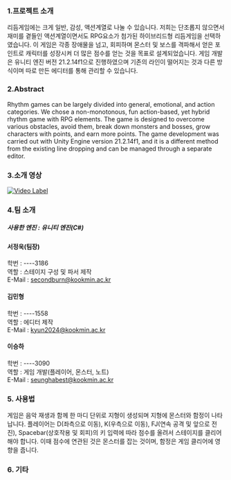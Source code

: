 


### 1.프로젝트 소개   
   
  리듬게임에는 크게 일반, 감성, 액션계열로 나눌 수 있습니다. 저희는 단조롭지 않으면서 재미를 곁들인 액션계열이면서도 RPG요소가 첨가된 하이브리드형 리듬게임을 선택하였습니다. 이 게임은 각종 장애물을 넘고, 회피하며 몬스터 및 보스를 격파해서 얻은 포인트로 캐릭터를 성장시켜 더 많은 점수를 얻는 것을 목표로 설계되었습니다. 게임 개발은 유니티 엔진 버전 21.2.14f1으로 진행하였으며 기존의 라인이 떨어지는 것과 다른 방식이며 따로 만든 에디터를 통해 관리할 수 있습니다.
  
### 2.Abstract   
   
  Rhythm games can be largely divided into general, emotional, and action categories. We chose a non-monotonous, fun action-based, yet hybrid rhythm game with RPG elements. The game is designed to overcome various obstacles, avoid them, break down monsters and bosses, grow characters with points, and earn more points. The game development was carried out with Unity Engine version 21.2.14f1, and it is a different method from the existing line dropping and can be managed through a separate editor.



### 3.소개 영상

[![Video Label]()](https://www.youtube.com/channel/UCKnLssuFRLZW-LSfVh3TC3A/videos)

### 4.팀 소개   
   
##### 사용한 엔진 : 유니티 엔진(C#)

#### 서정욱(팀장)   
   
학번 :  ----3186    
역할 : 스테이지 구성 및 파서 제작   
E-Mail : <secondburn@kookmin.ac.kr>
#### 김민형   
   
학번 : ----1558   
역할 : 에디터 제작   
E-Mail :  <kyun2024@kookmin.ac.kr>  
#### 이승하   
   
학번 :  ----3090   
역할 : 게임 개발(플레이어, 몬스터, 노트)   
E-Mail : <seunghabest@kookmin.ac.kr>
### 5. 사용법   
   
게임은 음악 재생과 함께 한 마디 단위로 지형이 생성되며 지형에 몬스터와 함정이 나타납니다. 플레이어는 D(좌측으로 이동), K(우측으로 이동), FJ(연속 공격 및 앞으로 전진), Spacebar(상호작용 및 회피)의 키 입력에 따라 점수를 올려서 스테이지를 클리어해야 합니다. 이때 점수에 연관된 것은 몬스터를 잡는 것이며, 함정은 게임 클리어에 영향을 줍니다.

### 6. 기타
   




